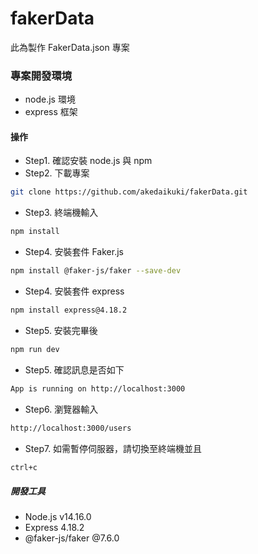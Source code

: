 # fakerData
此為製作 FakerData.json 專案

### 專案開發環境
- node.js 環境
- express 框架

#### 操作
- Step1. 確認安裝 node.js 與 npm
- Step2. 下載專案
```bash
git clone https://github.com/akedaikuki/fakerData.git
```
- Step3. 終端機輸入
```bash  
npm install
```
- Step4. 安裝套件 Faker.js 
```bash  
npm install @faker-js/faker --save-dev
```
- Step4. 安裝套件 express 
```bash  
npm install express@4.18.2
```
- Step5. 安裝完畢後 
```bash
npm run dev
```
- Step5. 確認訊息是否如下 
```bash
App is running on http://localhost:3000
```
- Step6. 瀏覽器輸入 
```bash
http://localhost:3000/users
```
- Step7. 如需暫停伺服器，請切換至終端機並且
```bash
ctrl+c
```

##### 開發工具
- Node.js v14.16.0
- Express 4.18.2
- @faker-js/faker @7.6.0

